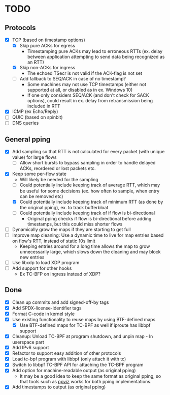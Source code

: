 # TODO

## Protocols
- [x] TCP (based on timestamp options)
  - [x] Skip pure ACKs for egress
    - Timestamping pure ACKs may lead to erroneous RTTs (ex. delay
      between application attempting to send data being recognized as
      an RTT)
  - [x] Skip non-ACKs for ingress
    - The echoed TSecr is not valid if the ACK-flag is not set
  - [ ] Add fallback to SEQ/ACK in case of no timestamp?
    - Some machines may not use TCP timestamps (either not supported
      at all, or disabled as in ex. Windows 10)
    - If one only considers SEQ/ACK (and don't check for SACK
      options), could result in ex. delay from retransmission being
      included in RTT
- [x] ICMP (ex Echo/Reply)
- [ ] QUIC (based on spinbit)
- [ ] DNS queries

## General pping
- [x] Add sampling so that RTT is not calculated for every packet
      (with unique value) for large flows
  - [ ] Allow short bursts to bypass sampling in order to handle 
        delayed ACKs, reordered or lost packets etc.
- [x] Keep some per-flow state
  - Will likely be needed for the sampling
  - [ ] Could potentially include keeping track of average RTT, which
        may be useful for some decisions (ex. how often to sample,
        when entry can be removed etc)
  - [x] Could potentially include keeping track of minimum RTT (as
        done by the original pping), ex. to track bufferbloat
  - [ ] Could potentially include keeping track of if flow is
        bi-directional
    - Original pping checks if flow is bi-directional before adding
      timestamps, but this could miss shorter flows
- [ ] Dynamically grow the maps if they are starting to get full
- [ ] Improve map cleaning: Use a dynamic time to live for map entries
      based on flow's RTT, instead of static 10s limit
  - Keeping entries around for a long time allows the map to grow
    unnecessarily large, which slows down the cleaning and may block
    new entries
- [ ] Use libxdp to load XDP program
- [ ] Add support for other hooks
  - Ex TC-BFP on ingress instead of XDP?

## Done
- [x] Clean up commits and add signed-off-by tags
- [x] Add SPDX-license-identifier tags
- [x] Format C-code in kernel style
- [x] Use existing functionality to reuse maps by using BTF-defined
      maps
  - [x] Use BTF-defined maps for TC-BPF as well if iproute has libbpf
        support
- [x] Cleanup: Unload TC-BPF at program shutdown, and unpin map - In
      userspace part
- [x] Add IPv6 support
- [x] Refactor to support easy addition of other protocols
- [x] Load tc-bpf program with libbpf (only attach it with tc)
- [x] Switch to libbpf TC-BPF API for attaching the TC-BPF program
- [x] Add option for machine-readable output (as original pping)
  - It may be a good idea to keep the same format as original pping,
    so that tools such as [ppviz](https://github.com/pollere/ppviz)
    works for both pping implementations.
- [x] Add timestamps to output (as original pping)
